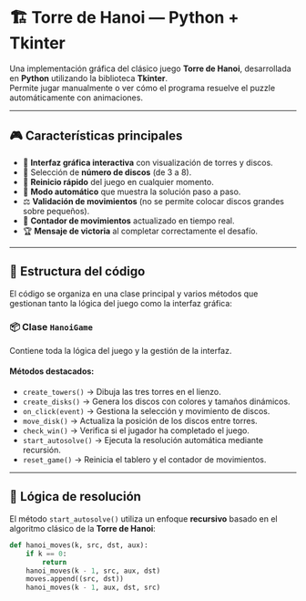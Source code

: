 # 🏗️ Torre de Hanoi — Python + Tkinter

Una implementación gráfica del clásico juego **Torre de Hanoi**, desarrollada en **Python** utilizando la biblioteca **Tkinter**.  
Permite jugar manualmente o ver cómo el programa resuelve el puzzle automáticamente con animaciones.

---

## 🎮 Características principales

- 🎯 **Interfaz gráfica interactiva** con visualización de torres y discos.  
- 🔢 Selección de **número de discos** (de 3 a 8).  
- 🔁 **Reinicio rápido** del juego en cualquier momento.  
- 🧠 **Modo automático** que muestra la solución paso a paso.  
- ⚖️ **Validación de movimientos** (no se permite colocar discos grandes sobre pequeños).  
- 🧾 **Contador de movimientos** actualizado en tiempo real.  
- 🏆 **Mensaje de victoria** al completar correctamente el desafío.

---

## 🧩 Estructura del código

El código se organiza en una clase principal y varios métodos que gestionan tanto la lógica del juego como la interfaz gráfica:

### 📦 Clase `HanoiGame`
Contiene toda la lógica del juego y la gestión de la interfaz.

#### Métodos destacados:
- `create_towers()` → Dibuja las tres torres en el lienzo.  
- `create_disks()` → Genera los discos con colores y tamaños dinámicos.  
- `on_click(event)` → Gestiona la selección y movimiento de discos.  
- `move_disk()` → Actualiza la posición de los discos entre torres.  
- `check_win()` → Verifica si el jugador ha completado el juego.  
- `start_autosolve()` → Ejecuta la resolución automática mediante recursión.  
- `reset_game()` → Reinicia el tablero y el contador de movimientos.

---

## 🧠 Lógica de resolución

El método `start_autosolve()` utiliza un enfoque **recursivo** basado en el algoritmo clásico de la **Torre de Hanoi**:

```python
def hanoi_moves(k, src, dst, aux):
    if k == 0:
        return
    hanoi_moves(k - 1, src, aux, dst)
    moves.append((src, dst))
    hanoi_moves(k - 1, aux, dst, src)
